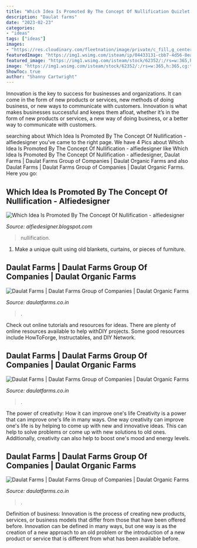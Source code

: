 ```yaml
---
title: "Which Idea Is Promoted By The Concept Of Nullification Quizlet ~ Which Idea Is Promoted By The Concept Of Nullification"
description: "Daulat farms"
date: "2023-02-23"
categories:
- "ideas"
tags: ["ideas"]
images:
- "https://res.cloudinary.com/fleetnation/image/private/c_fill,g_center,h_640,w_640/v1555939936/fise7dlu5m9gfexb4trr.jpg"
featuredImage: "https://img1.wsimg.com/isteam/ip/04433131-cbb7-4d56-8eab-043900564722/20200712_034839.jpg/:/cr=t:0%25,l:0%25,w:100%25,h:100%25/rs=w:1023,cg:true/rs=h:100"
featured_image: "https://img1.wsimg.com/isteam/stock/62352/:/rs=w:365,h:365,cg:true,m/cr=w:365,h:365"
image: "https://img1.wsimg.com/isteam/stock/62352/:/rs=w:365,h:365,cg:true,m/cr=w:365,h:365"
ShowToc: true
author: "Shanny Cartwright"
---
```



Innovation is the key to success for businesses and organizations. It can come in the form of new products or services, new methods of doing business, or new ways to communicate with customers. Innovation is what makes businesses successful and keeps them afloat, whether it’s in the form of new products or services, a new way of doing business, or a better way to communicate with customers.

	

		
searching about Which Idea Is Promoted By The Concept Of Nullification - alfiedesigner you've came to the right page. We have 4 Pics about Which Idea Is Promoted By The Concept Of Nullification - alfiedesigner like Which Idea Is Promoted By The Concept Of Nullification - alfiedesigner, Daulat Farms | Daulat Farms Group of Companies | Daulat Organic Farms and also Daulat Farms | Daulat Farms Group of Companies | Daulat Organic Farms. Here you go:
		
    
## Which Idea Is Promoted By The Concept Of Nullification - Alfiedesigner

<img loading=lazy src="https://res.cloudinary.com/fleetnation/image/private/c_fill,g_center,h_640,w_640/v1555939936/fise7dlu5m9gfexb4trr.jpg" onerror="this.onerror=null;this.src='https://tse3.mm.bing.net/th?id=OIP.pU54vgACyFqPV74j5Pd_zgHaHa&amp;pid=15.1';" alt="Which Idea Is Promoted By The Concept Of Nullification - alfiedesigner">

_Source: alfiedesigner.blogspot.com_

>nullification. 

	

1. Make a unique quilt using old blankets, curtains, or pieces of furniture.

    
## Daulat Farms | Daulat Farms Group Of Companies | Daulat Organic Farms

<img loading=lazy src="https://img1.wsimg.com/isteam/stock/62352/:/rs=w:365,h:365,cg:true,m/cr=w:365,h:365" onerror="this.onerror=null;this.src='https://tse2.mm.bing.net/th?id=OIP.p-hkzKaU7asLigZiZp68CQAAAA&amp;pid=15.1';" alt="Daulat Farms | Daulat Farms Group of Companies | Daulat Organic Farms">

_Source: daulatfarms.co.in_

>. 

	

Check out online tutorials and resources for ideas. There are plenty of online resources available to help withDIY projects. Some good resources include HowToForge, Instructables, and DIY Network. 

    
## Daulat Farms | Daulat Farms Group Of Companies | Daulat Organic Farms

<img loading=lazy src="https://img1.wsimg.com/isteam/ip/04433131-cbb7-4d56-8eab-043900564722/20200712_034839.jpg/:/cr=t:0%25,l:0%25,w:100%25,h:100%25/rs=w:1023,cg:true/rs=h:100" onerror="this.onerror=null;this.src='https://tse3.mm.bing.net/th?id=OIP.R27bQMPMnXEBWscgP3aZOgAAAA&amp;pid=15.1';" alt="Daulat Farms | Daulat Farms Group of Companies | Daulat Organic Farms">

_Source: daulatfarms.co.in_

>. 

	

The power of creativity: How it can improve one's life
Creativity is a power that can improve one's life in many ways. One way creativity can improve one's life is by helping to come up with new and innovative ideas. This can help to solve problems or come up with new solutions to old ones. Additionally, creativity can also help to boost one's mood and energy levels.

    
## Daulat Farms | Daulat Farms Group Of Companies | Daulat Organic Farms

<img loading=lazy src="https://img1.wsimg.com/isteam/ip/04433131-cbb7-4d56-8eab-043900564722/20200712_031848.jpg/:/cr=t:0%25,l:0%25,w:100%25,h:100%25/rs=w:1023,cg:true/rs=h:100" onerror="this.onerror=null;this.src='https://tse4.mm.bing.net/th?id=OIP.oo9etz-1bI-QgAuXh-LLpQAAAA&amp;pid=15.1';" alt="Daulat Farms | Daulat Farms Group of Companies | Daulat Organic Farms">

_Source: daulatfarms.co.in_

>. 

	

Definition of business:
Innovation is the process of creating new products, services, or business models that differ from those that have been offered before. Innovation can be defined in many ways, but one way is as the creation of a new approach to an old problem or the introduction of a new product or service that is different from what has been available before.

